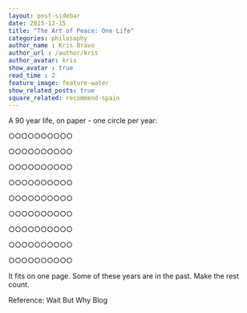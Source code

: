 ```yaml
---
layout: post-sidebar
date: 2015-12-15
title: "The Art of Peace: One Life"
categories: philosophy
author_name : Kris Bravo
author_url : /author/kris
author_avatar: kris
show_avatar : true
read_time : 2
feature_image: feature-water
show_related_posts: true
square_related: recommend-spain
---
```


A 90 year life, on paper - one circle per year:

○○○○○○○○○○

○○○○○○○○○○

○○○○○○○○○○

○○○○○○○○○○

○○○○○○○○○○

○○○○○○○○○○

○○○○○○○○○○

○○○○○○○○○○

○○○○○○○○○○

It fits on one page. Some of these years are in the past. Make the rest count.

Reference: Wait But Why Blog

